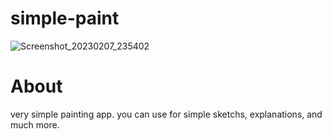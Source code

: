 # simple-paint
![Screenshot_20230207_235402](https://user-images.githubusercontent.com/97728376/217351408-2dff3901-916a-42f7-ad9d-ab5026de512f.png)

# About
very simple painting app.
you can use for simple sketchs, explanations, and much more.
